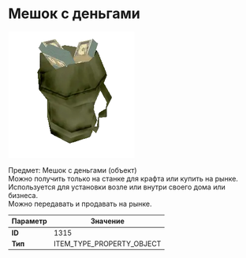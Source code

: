 # Мешок с деньгами

![Item Image](../img/1315.webp?raw=true)

Предмет: Мешок с деньгами (объект)<br>Можно получить только на станке для крафта или купить на рынке.<br>Используется для установки возле или внутри своего дома или бизнеса.<br>Можно передавать и продавать на рынке.


| Параметр | Значение |
|----------|----------|
| **ID** | 1315 |
| **Тип** | ITEM_TYPE_PROPERTY_OBJECT |

